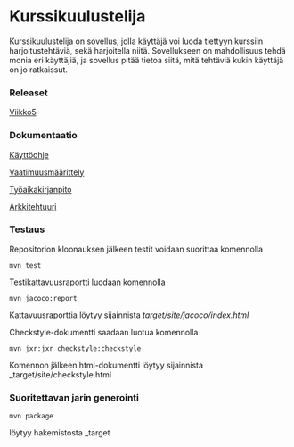 # Kurssikuulustelija
Kurssikuulustelija on sovellus, jolla käyttäjä voi luoda tiettyyn kurssiin harjoitustehtäviä, sekä harjoitella niitä. Sovellukseen on mahdollisuus tehdä monia eri käyttäjiä, ja sovellus pitää tietoa siitä, mitä tehtäviä kukin käyttäjä on jo ratkaissut.

### Releaset
[Viikko5](https://github.com/henripalin/ot-harjoitustyo/releases/tag/viikko5)

### Dokumentaatio
[Käyttöohje](https://github.com/henripalin/ot-harjoitustyo/blob/master/Kurssikuulustelija/dokumentaatio/kayttoohje.md)

[Vaatimuusmäärittely](https://github.com/henripalin/ot-harjoitustyo/blob/master/Kurssikuulustelija/dokumentaatio/vaatimuusmaarittely.md)
  
[Työaikakirjanpito](https://github.com/henripalin/ot-harjoitustyo/blob/master/Kurssikuulustelija/dokumentaatio/tuntikirjanpito.md)

[Arkkitehtuuri](https://github.com/henripalin/ot-harjoitustyo/blob/master/Kurssikuulustelija/dokumentaatio/arkkitehtuuri.md)

### Testaus

Repositorion kloonauksen jälkeen testit voidaan suorittaa komennolla

```
mvn test
```

Testikattavuusraportti luodaan komennolla

```
mvn jacoco:report
```
Kattavuusraporttia löytyy sijainnista _target/site/jacoco/index.html_

Checkstyle-dokumentti saadaan luotua komennolla

```
mvn jxr:jxr checkstyle:checkstyle
```
Komennon jälkeen html-dokumentti löytyy sijainnista _target/site/checkstyle.html


### Suoritettavan jarin generointi

```
mvn package
```

löytyy hakemistosta _target
